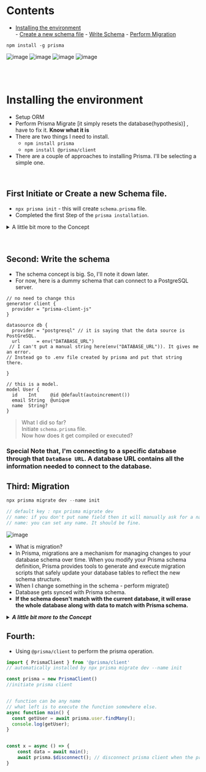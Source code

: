 # Contents
* [Installing the environment](#installing-the-environment)  <br>
        - [Create a new schema file](#first-initiate-or-create-a-new-schema-file)
        - [Write Schema](#second-write-the-schema)
        - [Perform Migration](#thrid-migration) 

`npm install -g prisma`

![image](https://github.com/mahinulintern/prisma-research/assets/167665561/2787fbf0-7bf8-4964-8344-5c4e6968a637)
![image](https://github.com/mahinulintern/prisma-research/assets/167665561/f2cdd9aa-9dd0-4c94-8f43-939a1eedfd30)
![image](https://github.com/mahinulintern/prisma-research/assets/167665561/560460de-aa38-42d2-b830-6d880944e5c6)
![image](https://github.com/mahinulintern/prisma-research/assets/167665561/b5a98c61-ccd4-444a-a248-281479600071)





<br>
<br>

# Installing the environment
* Setup ORM
* Perform Prisma Migrate [it simply resets the database(hypothesis)] , have to fix it. <b>Know what it is </b>
* There are two things I need to install. 
    - `npm install prisma`
    - `npm install @prisma/client` 
* There are a couple of approaches to installing Prisma. I'll be selecting a simple one.

<br>

## First Initiate or Create a new Schema file.
* `npx prisma init` - this will create `schema.prisma` file.
* Completed the first Step of the `prisma installation`.


<!---
================ DROPDOWN ====================================================================================
--->
<details><summary>A little bit more to the Concept</summary>
  
* You might found `env` file. Don't delete it.
* Put the `link` which can be used to connect to your `required` database in that `env` file.

</details>



<br>
<br>

## Second: Write the schema
* The schema concept is big. So, I'll note it down later.
* For now, here is a dummy schema that can connect to a PostgreSQL server.


<!---
================ Prisma Schema Code ====================================================================================
--->
```prisma
// no need to change this
generator client {
  provider = "prisma-client-js"
}

datasource db {
  provider = "postgresql" // it is saying that the data source is PostGreSQL.
  url      = env("DATABASE_URL")
 // I can't put a manual string here(env("DATABASE_URL")). It gives me an error.
// Instead go to .env file created by prisma and put that string there.

}

// this is a model.
model User {
  id    Int     @id @default(autoincrement())
  email String  @unique
  name  String?
}
```
> What I did so far? <br> Initiate `schema.prisma` file. <br> Now how does it get compiled or executed?

### Special Note that, I'm connecting to a specific database through that `DataBase URL`. A database URL contains all the information needed to connect to the database.

## Third: Migration
```javascript
npx prisma migrate dev --name init

// default key : npx prisma migrate dev
// name: if you don't put name field then it will manually ask for a name within the process.
// name: you can set any name. It should be fine.
```
![image](https://github.com/mahinulintern/prisma-research/assets/167665561/1feaf37c-327e-4178-b250-88b22cec6f4b)

* What is migration?
* In Prisma, migrations are a mechanism for managing changes to your database schema over time. When you modify your Prisma schema definition, Prisma provides tools to generate and execute migration scripts that safely update your database tables to reflect the new schema structure.
* When I change something in the schema - perform migrate()
* Database gets synced with Prisma schema. 
* <b> If the schema doesn't match with the current database, it will erase the whole database along with data to match with Prisma schema. </b>

<!---
================ DROPDOWN ====================================================================================
--->
<details><summary><b> <i>A little bit more to the Concept</i></b> </summary>
  
* `npx prisma migrate dev --name init` installs something more behind the scene.
* It automatically installs `@prisma/client`.
* It automatically executes `npx prisma generate`.
</details>

## Fourth: 
* Using `@prisma/client` to perform the prisma operation.
```javascript
import { PrismaClient } from '@prisma/client'
// automatically installed by npx prisma migrate dev --name init

const prisma = new PrismaClient()
//initiate prisma client


// function can be any name
// what left is to execute the function somewhere else.
async function main() {
  const getUser = await prisma.user.findMany();
  console.log(getUser);
}


const x = async () => {
    const data = await main();
    await prisma.$disconnect(); // disconnect prisma client when the process is done.
}
```

